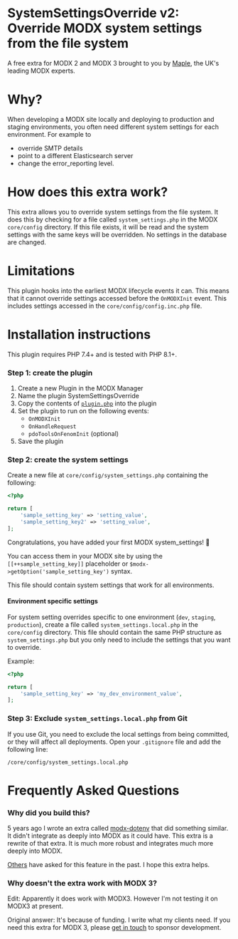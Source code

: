 # SystemSettingsOverride v2: Override MODX system settings from the file system

A free extra for MODX 2 and MODX 3 brought to you by [Maple](https://www.mapledesign.co.uk/modx/), the UK's leading MODX experts.

# Why?
When developing a MODX site locally and deploying to production and staging environments, you often need different system settings for each environment. For example to
* override SMTP details
* point to a different Elasticsearch server
* change the error_reporting level.

# How does this extra work?
This extra allows you to override system settings from the file system. It does this by checking for a file called `system_settings.php` in the MODX `core/config` directory. If this file exists, it will be read and the system settings with the same keys will be overridden. No settings in the database are changed.

# Limitations
This plugin hooks into the earliest MODX lifecycle events it can. This means that it cannot override settings accessed before the `OnMODXInit` event. This includes settings accessed in the `core/config/config.inc.php` file.

# Installation instructions
This plugin requires PHP 7.4+ and is tested with PHP 8.1+.

### Step 1: create the plugin

1. Create a new Plugin in the MODX Manager
2. Name the plugin SystemSettingsOverride
3. Copy the contents of [`plugin.php`](plugin.php) into the plugin
4. Set the plugin to run on the following events:
     * `OnMODXInit`
     * `OnHandleRequest`
     * `pdoToolsOnFenomInit` (optional)
5. Save the plugin

### Step 2: create the system settings

Create a new file at `core/config/system_settings.php` containing the following:

```php
<?php

return [
    'sample_setting_key' => 'setting_value',
    'sample_setting_key2' => 'setting_value',
];
```

Congratulations, you have added your first MODX system_settings! :partying_face:

You can access them in your MODX site by using the `[[++sample_setting_key]]` placeholder or `$modx->getOption('sample_setting_key')` syntax.

This file should contain system settings that work for all environments.

#### Environment specific settings
For system setting overrides specific to one environment (`dev`, `staging`, `production`), create a file called `system_settings.local.php` in the `core/config` directory. This file should contain the same PHP structure as `system_settings.php` but you only need to include the settings that you want to override.

Example:

```php
<?php

return [
    'sample_setting_key' => 'my_dev_environment_value',
];
```

### Step 3: Exclude `system_settings.local.php` from Git

If you use Git, you need to exclude the local settings from being committed, or they will affect all deployments. Open your `.gitignore` file and add the following line:

    /core/config/system_settings.local.php

# Frequently Asked Questions

### Why did you build this?
5 years ago I wrote an extra called [modx-dotenv](https://github.com/pbowyer/modx-dotenv/tree/master) that did something similar. It didn't integrate as deeply into MODX as it could have. This extra is a rewrite of that extra. It is much more robust and integrates much more deeply into MODX.

[Others](https://community.modx.com/t/environmental-variables/4057) have asked for this feature in the past. I hope this extra helps.

### Why doesn't the extra work with MODX 3?
Edit: Apparently it does work with MODX3. However I'm not testing it on MODX3 at present.

Original answer: It's because of funding. I write what my clients need. If you need this extra for MODX 3, please [get in touch](https://www.mapledesign.co.uk/contact/) to sponsor development.

